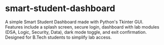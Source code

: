 # smart-student-dashboard
A simple Smart Student Dashboard made with Python's Tkinter GUI. Features include a splash screen, secure login, dashboard with lab modules (DSA, Logic, Security, Data), dark mode toggle, and exit confirmation. Designed for B.Tech students to simplify lab access.
